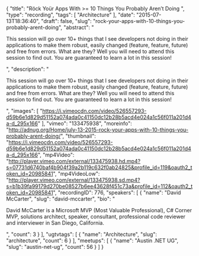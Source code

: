 {
  "title": "Röck Yoür Apps With >= 10 Things You Probably Aren’t Doing ",
  "type": "recording",
  "tags": [
    "Architecture"
  ],
  "date": "2015-07-13T18:36:40",
  "draft": false,
  "slug": "rock-your-apps-with-10-things-you-probably-arent-doing",
  "abstract": "<p>This session will go over 10+ things that I see developers not doing in their applications to make them robust, easily changed (feature, feature, future) and free from errors. What are they? Well you will need to attend this session to find out. You are guaranteed to learn a lot in this session!</p>",
  "description": "<p>This session will go over 10+ things that I see developers not doing in their applications to make them robust, easily changed (feature, feature, future) and free from errors. What are they? Well you will need to attend this session to find out. You are guaranteed to learn a lot in this session!</p>",
  "images": [
    "https://i.vimeocdn.com/video/526557293-d59b6e1d829d51152a074ada0c41150dc12b28b5acd4e024a1c56f011a201d4a-d_295x166"
  ],
  "vimeo": "133475938",
  "moreinfo": "http://adnug.org/Home/july-13-2015-rock-your-apps-with-10-things-you-probably-arent-doing/",
  "thumbnail": "https://i.vimeocdn.com/video/526557293-d59b6e1d829d51152a074ada0c41150dc12b28b5acd4e024a1c56f011a201d4a-d_295x166",
  "mp4Video": "http://player.vimeo.com/external/133475938.hd.mp4?s=07731d6740baf4b904f39a2b119c632f0ab24825&profile_id=119&oauth2_token_id=20985841",
  "mp4VideoLow": "http://player.vimeo.com/external/133475938.sd.mp4?s=b1b39fa99179d270be08527b6ee43628f451c73a&profile_id=112&oauth2_token_id=20985841",
  "recordingID": 776,
  "speakers": [
    {
      "name": "David McCarter",
      "slug": "david-mccarter",
      "bio": "<p>David McCarter is a Microsoft MVP (Most Valuable Professional), C# Corner MVP, solutions architect, speaker, consultant, professional code reviewer and interviewer in San Diego, California.</p>",
      "count": 3
    }
  ],
  "ugtvtags": [
    {
      "name": "Architecture",
      "slug": "architecture",
      "count": 6
    }
  ],
  "meetups": [
    {
      "name": "Austin .NET UG",
      "slug": "austin-net-ug",
      "count": 56
    }
  ]
}